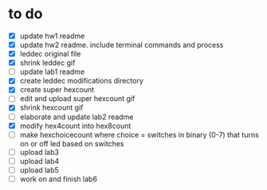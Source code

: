 # to do

- [x] update hw1 readme
- [x] update hw2 readme. include terminal commands and process
- [x] leddec original file
- [x] shrink leddec gif
- [ ] update lab1 readme
- [x] create leddec modifications directory
- [x] create super hexcount
- [ ] edit and upload super hexcount gif
- [x] shrink hexcount gif
- [ ] elaborate and update lab2 readme
- [x] modify hex4count into hex8count
- [ ] make hexchoicecount where choice = switches in binary (0-7) that turns on or off led based on switches
- [ ] upload lab3
- [ ] upload lab4
- [ ] upload lab5
- [ ] work on and finish lab6